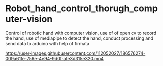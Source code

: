 # Robot_hand_control_thorugh_computer-vision
Control of robotic hand with computer vision, use of of open cv to record the hand, use of mediapipe to detect the hand, conduct processing and send data to arduino with help of firmata 



https://user-images.githubusercontent.com/112052027/186576274-009a61fe-756e-4e94-9d0f-afe3d315e320.mp4

